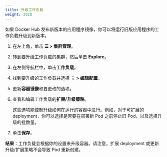 ```yaml
---
title: 升级工作负载
weight: 3028
---
```

如果 Docker Hub 发布新版本的应用程序镜像，你可以将运行旧版应用程序的工作负载升级到新版本。

1. 在左上角，单击 **☰ > 集群管理**。
1. 转到要升级工作负载的集群，然后单击 **Explore**。
1. 在左侧导航栏中，单击**工作负载**。

1. 找到要升级的工作负载并选择 **⋮ > 编辑配置**。

1. 更新**容器镜像**和要更改的选项。

1. 查看和编辑工作负载的**扩展/升级策略**。

   这些选项能控制升级如何在运行的容器中进行。例如，对于可扩展的 deployment，你可以选择是否要在部署新 Pod 之前停止旧 Pod，以及选择升级的批数量。

1. 单击**保存**。

**结果**：工作负载会根据你的设置来升级容器。请注意，扩展 deployment 或更新升级/扩展策略不会导致 Pod 重新创建。
